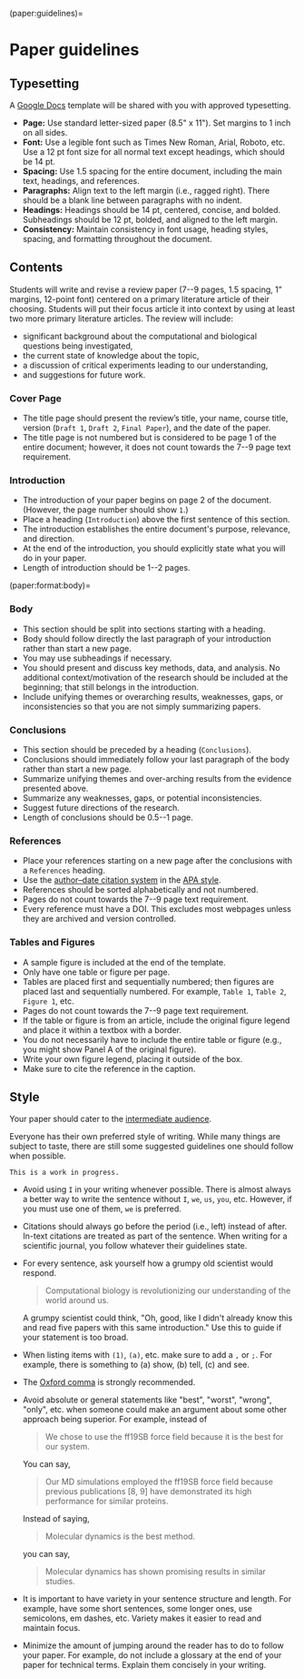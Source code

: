 (paper:guidelines)=
# Paper guidelines

## Typesetting

A [Google Docs](https://docs.google.com) template will be shared with you with approved typesetting.

- **Page:** Use standard letter-sized paper (8.5" x 11").
  Set margins to 1 inch on all sides.
- **Font:** Use a legible font such as Times New Roman, Arial, Roboto, etc.
  Use a 12 pt font size for all normal text except headings, which should be 14 pt.
- **Spacing:** Use 1.5 spacing for the entire document, including the main text, headings, and references.
- **Paragraphs:** Align text to the left margin (i.e., ragged right).
  There should be a blank line between paragraphs with no indent.
- **Headings:** Headings should be 14 pt, centered, concise, and bolded.
  Subheadings should be 12 pt, bolded, and aligned to the left margin.
- **Consistency:** Maintain consistency in font usage, heading styles, spacing, and formatting throughout the document.

## Contents

Students will write and revise a review paper (7--9 pages, 1.5 spacing, 1” margins, 12-point font) centered on a primary literature article of their choosing.
Students will put their focus article it into context by using at least two more primary literature articles.
The review will include:

- significant background about the computational and biological questions being investigated,
- the current state of knowledge about the topic,
- a discussion of critical experiments leading to our understanding,
- and suggestions for future work.

### Cover Page

- The title page should present the review’s title, your name, course title, version (`Draft 1`,
`Draft 2`, `Final Paper`), and the date of the paper.
- The title page is not numbered but is considered to be page 1 of the entire document;
however, it does not count towards the 7--9 page text requirement.

### Introduction

- The introduction of your paper begins on page 2 of the document.
  (However, the page number should show `1`.)
- Place a heading (`Introduction`) above the first sentence of this section.
- The introduction establishes the entire document's purpose, relevance, and direction.
- At the end of the introduction, you should explicitly state what you will do in your paper.
- Length of introduction should be 1--2 pages.

(paper:format:body)=
### Body

- This section should be split into sections starting with a heading.
- Body should follow directly the last paragraph of your introduction rather than start a
new page.
- You may use subheadings if necessary.
- You should present and discuss key methods, data, and analysis.
  No additional context/motivation of the research should be included at the beginning; that still belongs in the introduction.
- Include unifying themes or overarching results, weaknesses, gaps, or inconsistencies so
that you are not simply summarizing papers.

### Conclusions

- This section should be preceded by a heading (`Conclusions`).
- Conclusions should immediately follow your last paragraph of the body rather than start a
new page.
- Summarize unifying themes and over-arching results from the evidence presented above.
- Summarize any weaknesses, gaps, or potential inconsistencies.
- Suggest future directions of the research.
- Length of conclusions should be 0.5--1 page.

### References

- Place your references starting on a new page after the conclusions with a `References` heading.
- Use the [author–date citation system](https://apastyle.apa.org/style-grammar-guidelines/citations/basic-principles/author-date) in the [APA style](https://apastyle.apa.org/style-grammar-guidelines/references).
- References should be sorted alphabetically and not numbered.
- Pages do not count towards the 7--9 page text requirement.
- Every reference must have a DOI.
  This excludes most webpages unless they are archived and version controlled.

### Tables and Figures

- A sample figure is included at the end of the template.
- Only have one table or figure per page.
- Tables are placed first and sequentially numbered; then figures are placed last and
sequentially numbered.
  For example, `Table 1`, `Table 2`, `Figure 1`, etc.
- Pages do not count towards the 7--9 page text requirement.
- If the table or figure is from an article, include the original figure legend and place it within a textbox with a border.
- You do not necessarily have to include the entire table or figure (e.g., you might show Panel A of the original figure).
- Write your own figure legend, placing it outside of the box.
- Make sure to cite the reference in the caption.

## Style

Your paper should cater to the [intermediate audience](presentation:audience:intermediate).

Everyone has their own preferred style of writing.
While many things are subject to taste, there are still some suggested guidelines one should follow when possible.

```{note}
This is a work in progress.
```

- Avoid using `I` in your writing whenever possible.
  There is almost always a better way to write the sentence without `I`, `we`, `us`, `you`, etc.
  However, if you must use one of them, `we` is preferred.
- Citations should always go before the period (i.e., left) instead of after.
  In-text citations are treated as part of the sentence.
  When writing for a scientific journal, you follow whatever their guidelines state.
- For every sentence, ask yourself how a grumpy old scientist would respond.

  > Computational biology is revolutionizing our understanding of the world around us.

  A grumpy scientist could think, "Oh, good, like I didn't already know this and read five papers with this same introduction."
  Use this to guide if your statement is too broad.
- When listing items with `(1)`, `(a)`, etc. make sure to add a `,` or `;`.
  For example, there is something to (a) show, (b) tell, (c) and see.
- The [Oxford comma](https://en.wikipedia.org/wiki/Serial_comma) is strongly recommended.
- Avoid absolute or general statements like "best", "worst", "wrong", "only", etc. when someone could make an argument about some other approach being superior.
  For example, instead of

  > We chose to use the ff19SB force field because it is the best for our system.

  You can say,

  > Our MD simulations employed the ff19SB force field because previous publications [8, 9] have demonstrated its high performance for similar proteins.

  Instead of saying,

  > Molecular dynamics is the best method.

  you can say,

  > Molecular dynamics has shown promising results in similar studies.
- It is important to have variety in your sentence structure and length.
  For example, have some short sentences, some longer ones, use semicolons, em dashes, etc.
  Variety makes it easier to read and maintain focus.
- Minimize the amount of jumping around the reader has to do to follow your paper.
  For example, do not include a glossary at the end of your paper for technical terms.
  Explain them concisely in your writing.
